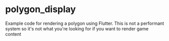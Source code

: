# polygon_display

Example code for rendering a polygon using Flutter. This is not a performant system so it's not what you're looking for if you want to render game content
